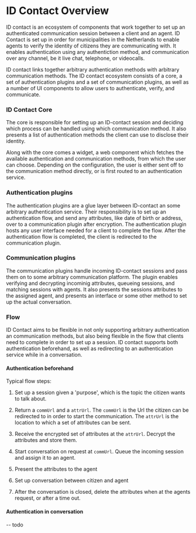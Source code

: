 # ID Contact Overview

ID contact is an ecosystem of components that work together to set up an authenticated communication session between a client and an agent. ID Contact is set up in order for municipalities in the Netherlands to enable agents to verify the identity of citizens they are communicating with. It enables authentication using any authentiction method, and communication over any channel, be it live chat, telephone, or videocalls. 

ID contact links together arbitrary authentication methods with arbitrary communication methods. The ID contact ecosystem consists of a core, a set of authentication plugins and a set of communication plugins, as well as a number of UI components to allow users to authenticate, verify, and communicate. 

### ID Contact Core
The core is responsible for setting up an ID-contact session and deciding which process can be handled using which communication method. It also presents a list of authentication methods the client can use to disclose their identity. 

Along with the core comes a widget, a web component which fetches the available authentication and communication methods, from which the user can choose. Depending on the configuration, the user is either sent off to the communication method directly, or is first routed to an authentication service. 

### Authentication plugins
The authentication plugins are a glue layer between ID-contact an some arbitrary authentication service. Their responsibility is to set up an authentication flow, and send any attributes, like date of birth or address, over to a communication plugin after encryption. The authentication plugin hosts any user interface needed for a client to complete the flow. After the authentication flow is completed, the client is redirected to the communication plugin.


### Communication plugins
The communication plugins handle incoming ID-contact sessions and pass them on to some arbitrary communication platform. The plugin enables verifying and decrypting incominig attributes, queueing sessions, and matching sessions with agents. It also presents the sessions attributes to the assigned agent, and presents an interface or some other method to set up the actual conversation.

### Flow
ID Contact aims to be flexible in not only supporting arbitrary authentication an communication methods, but also being flexible in the flow that clients need to complete in order to set up a session. ID contact supports both authentication beforehand, as well as redirecting to an authentication service while in a conversation. 

#### Authentication beforehand

Typical flow steps:

1. Set up a session given a 'purpose', which is the topic the citizen wants to talk about. 

2. Return a `commUrl` and a `attrUrl`. The `commUrl` is the Url the citizen can be redirected to in order to start the communication. The `attrUrl` is the location to which a set of attributes can be sent. 

3. Receive the encrypted set of attributes at the `attrUrl`. Decrypt the attributes and store them.

4. Start conversation on request at `commUrl`. Queue the incoming session and assign it to an agent.

5. Present the attributes to the agent

6. Set up conversation between citizen and agent

7. After the conversation is closed, delete the attributes when at the agents request, or after a time out.

#### Authentication in conversation
-- todo